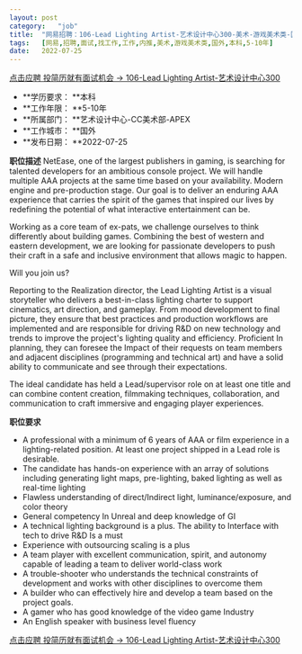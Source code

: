 ```yaml
---
layout:	post
category:	"job"
title:	"网易招聘：106-Lead Lighting Artist-艺术设计中心300-美术-游戏美术类-国外本科5-10年"
tags:	[网易,招聘,面试,找工作,工作,内推,美术,游戏美术类,国外,本科,5-10年]
date:	2022-07-25
---
```


[点击应聘 投简历就有面试机会 -> 106-Lead Lighting Artist-艺术设计中心300](http://mobile.bole.netease.com/bole/boleDetail?id=41735&employeeId=346f03c3cda5f04c&key=all)



- **学历要求： **本科
- **工作年限： **5-10年
- **所属部门： **艺术设计中心-CC美术部-APEX
- **工作城市： **国外
- **发布日期： **2022-07-25



**职位描述**
NetEase, one of the largest publishers in gaming, is searching for talented developers for an ambitious console project.
We will handle multiple AAA projects at the same time based on your availability. Modern engine and pre-production stage.  Our goal is to deliver an enduring AAA experience that carries the spirit of the games that inspired our lives by redefining the potential of what interactive entertainment can be.

Working as a core team of ex-pats, we challenge ourselves to think differently about building games. Combining the best of western and eastern development, we are looking for passionate developers to push their craft in a safe and inclusive environment that allows magic to happen.

Will you join us?

Reporting to the Realization director, the Lead Lighting Artist is a visual storyteller who delivers a best-in-class lighting charter to support cinematics, art direction, and gameplay. From mood development to final picture, they ensure that best practices and production workflows are implemented and are responsible for driving R&amp;D on new technology and trends to improve the project's lighting quality and efficiency. Proficient In planning, they can foresee the Impact of their requests on team members and adjacent disciplines (programming and technical art) and have a solid ability to communicate and see through their expectations.

The ideal candidate has held a Lead/supervisor role on at least one title and can combine content creation, filmmaking techniques, collaboration, and communication to craft immersive and engaging player experiences.



**职位要求**
- A professional with a minimum of 6 years of AAA or film experience in a lighting-related position. At least one project shipped in a Lead role is desirable.
- The candidate has hands-on experience with an array of solutions including generating light maps, pre-lighting, baked lighting as well as real-time lighting
- Flawless understanding of direct/Indirect light, luminance/exposure, and color theory
- General competency In Unreal and deep knowledge of GI
- A technical lighting background is a plus. The ability to Interface with tech to drive R&amp;D Is a must
- Experience with outsourcing scaling is a plus
- A team player with excellent communication, spirit, and autonomy capable of leading a team to deliver world-class work
- A trouble-shooter who understands the technical constraints of development and works with other disciplines to overcome them
- A builder who can effectively hire and develop a team based on the project goals.
- A gamer who has good knowledge of the video game Industry
- An English speaker with business level fluency



[点击应聘 投简历就有面试机会 -> 106-Lead Lighting Artist-艺术设计中心300](http://mobile.bole.netease.com/bole/boleDetail?id=41735&employeeId=346f03c3cda5f04c&key=all)